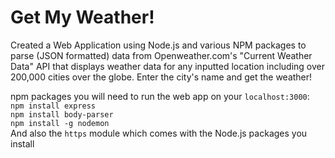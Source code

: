 # Get My Weather!

Created a Web Application using Node.js and various NPM packages to parse (JSON formatted) data from Openweather.com's "Current Weather Data" API that displays weather data for any inputted location including over 200,000 cities over the globe. Enter the city's name and get the weather!<br />

npm packages you will need to run the web app on your ```localhost:3000```:<br />
```npm install express```<br />
```npm install body-parser```<br />
```npm install -g nodemon ```<br />
And also the ```https``` module which comes with the Node.js packages you install
